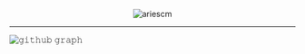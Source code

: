 <p align="center"><img src="https://github-readme-stats.vercel.app/api?username=ariescmZ&theme=dracula" alt="ariescm"  /></p>
<hr>

![𝚐𝚒𝚝𝚑𝚞𝚋 𝚐𝚛𝚊𝚙𝚑](https://activity-graph.herokuapp.com/graph?username=ariescmZ&theme=dracula&hide_border=true&area=true)
